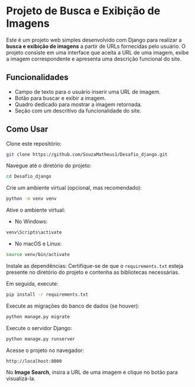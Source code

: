 # Projeto de Busca e Exibição de Imagens

Este é um projeto web simples desenvolvido com Django para realizar a **busca e exibição de imagens** a partir de URLs fornecidas pelo usuário. O projeto consiste em uma interface que aceita a URL de uma imagem, exibe a imagem correspondente e apresenta uma descrição funcional do site.

## Funcionalidades

- Campo de texto para o usuário inserir uma URL de imagem.
- Botão para buscar e exibir a imagem.
- Quadro dedicado para mostrar a imagem retornada.
- Seção com um descritivo da funcionalidade do site.

## Como Usar

Clone este repositório: 
```bash
git clone https://github.com/SouzaMatheus1/Desafio_django.git
```

Navegue até o diretório do projeto: 
```bash
cd Desafio_django
```

Crie um ambiente virtual (opcional, mas recomendado): 
```bash
python -m venv venv
```

Ative o ambiente virtual:
- No Windows: 
```bash
venv\Scripts\activate
```
- No macOS e Linux: 
```bash
source venv/bin/activate
```

Instale as dependências: 
Certifique-se de que o `requirements.txt` esteja presente no diretório do projeto e contenha as bibliotecas necessárias. 

Em seguida, execute: 
```bash
pip install -r requirements.txt
```

Execute as migrações do banco de dados (se houver): 
```bash
python manage.py migrate
```

Execute o servidor Django: 
```bash
python manage.py runserver
```

Acesse o projeto no navegador: 
```
http://localhost:8000
```

No **Image Search**, insira a URL de uma imagem e clique no botão para visualizá-la.
